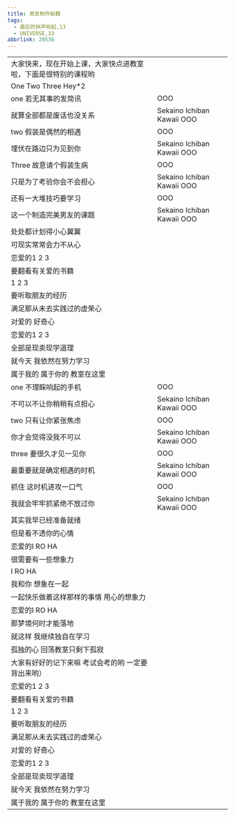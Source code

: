 ```yaml
---
title: 男友制作秘籍
tags:
  - 最后的钟声响起,13
  - UNIVERSE,33
abbrlink: 29536
---
```

|      |      |
|--|--|
|大家快来，现在开始上课，大家快点进教室啦，下面是很特别的课程哟|      |
|One Two Three Hey*2|      |
|one 若无其事的发简讯|OOO|
|就算全部都是废话也没关系|Sekaino Ichiban Kawaii OOO|
|two 假装是偶然的相遇|OOO|
|埋伏在路边只为见到你|Sekaino Ichiban Kawaii OOO|
|Three 故意请个假装生病|OOO|
|只是为了考验你会不会担心|Sekaino Ichiban Kawaii OOO|
|还有一大堆技巧要学习|OOO|
|这一个制造完美男友的课题|Sekaino Ichiban Kawaii OOO|
|处处都计划得小心翼翼|      |
|可现实常常会力不从心|      |
|恋爱的1 2 3|      |
|要翻看有关爱的书籍|      |
|1 2 3|      |
|要听取朋友的经历|      |
|满足那从未去实践过的虚荣心|      |
|对爱的 好奇心|      |
|恋爱的1 2 3|      |
|全部是现卖现学道理|      |
|就今天 我依然在努力学习|      |
|属于我的 属于你的 教室在这里|      |
|one 不理睬响起的手机|OOO|
|不可以不让你稍稍有点担心|Sekaino Ichiban Kawaii OOO|
|two 只有让你紧张焦虑|OOO|
|你才会觉得没我不可以|Sekaino Ichiban Kawaii OOO|
|three 要很久才见一见你|OOO|
|最重要就是确定相遇的时机|Sekaino Ichiban Kawaii OOO|
|抓住 这时机进攻一口气|OOO|
|我就会牢牢抓紧绝不放过你|Sekaino Ichiban Kawaii OOO|
|其实我早已经准备就绪|      |
|但是看不透你的心情|      |
|恋爱的I RO HA|      |
|很需要有一些想象力|      |
|I RO HA|      |
|我和你 想象在一起|      |
|一起快乐做着这样那样的事情 用心的想象力|      |
|恋爱的I RO HA|      |
|那梦境何时才能落地|      |
|就这样 我继续独自在学习|      |
|孤独的心 回荡教室只剩下孤寂|      |
|大家有好好的记下来嘛 考试会考的哟 一定要背出来哟）|      |
|恋爱的1 2 3|      |
|要翻看有关爱的书籍|      |
|1 2 3|      |
|要听取朋友的经历|      |
|满足那从未去实践过的虚荣心|      |
|对爱的 好奇心|      |
|恋爱的1 2 3|      |
|全部是现卖现学道理|      |
|就今天 我依然在努力学习|      |
|属于我的 属于你的 教室在这里|      |
